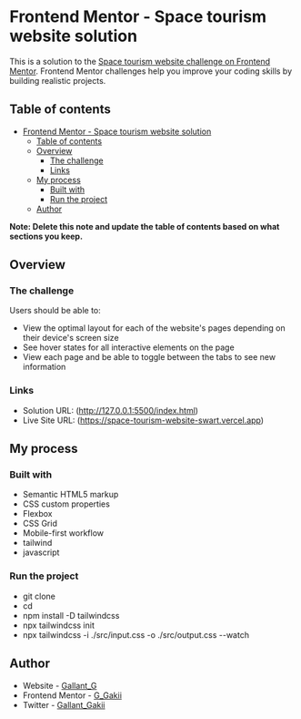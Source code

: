 # Frontend Mentor - Space tourism website solution

This is a solution to the [Space tourism website challenge on Frontend Mentor](https://www.frontendmentor.io/challenges/space-tourism-multipage-website-gRWj1URZ3). Frontend Mentor challenges help you improve your coding skills by building realistic projects.

## Table of contents

- [Frontend Mentor - Space tourism website solution](#frontend-mentor---space-tourism-website-solution)
  - [Table of contents](#table-of-contents)
  - [Overview](#overview)
    - [The challenge](#the-challenge)
    - [Links](#links)
  - [My process](#my-process)
    - [Built with](#built-with)
    - [Run the project](#run-the-project)
  - [Author](#author)

**Note: Delete this note and update the table of contents based on what sections you keep.**

## Overview

### The challenge

Users should be able to:

- View the optimal layout for each of the website's pages depending on their device's screen size
- See hover states for all interactive elements on the page
- View each page and be able to toggle between the tabs to see new information

### Links

- Solution URL: (http://127.0.0.1:5500/index.html)
- Live Site URL: (https://space-tourism-website-swart.vercel.app)

## My process

### Built with

- Semantic HTML5 markup
- CSS custom properties
- Flexbox
- CSS Grid
- Mobile-first workflow
- tailwind
- javascript

### Run the project

- git clone
- cd <project name>
- npm install -D tailwindcss
- npx tailwindcss init
- npx tailwindcss -i ./src/input.css -o ./src/output.css --watch

## Author

- Website - [Gallant_G](https://www.your-site.com)
- Frontend Mentor - [G_Gakii](https://www.frontendmentor.io/profile/yourusername)
- Twitter - [Gallant_Gakii](https://www.twitter.com/yourusername)
